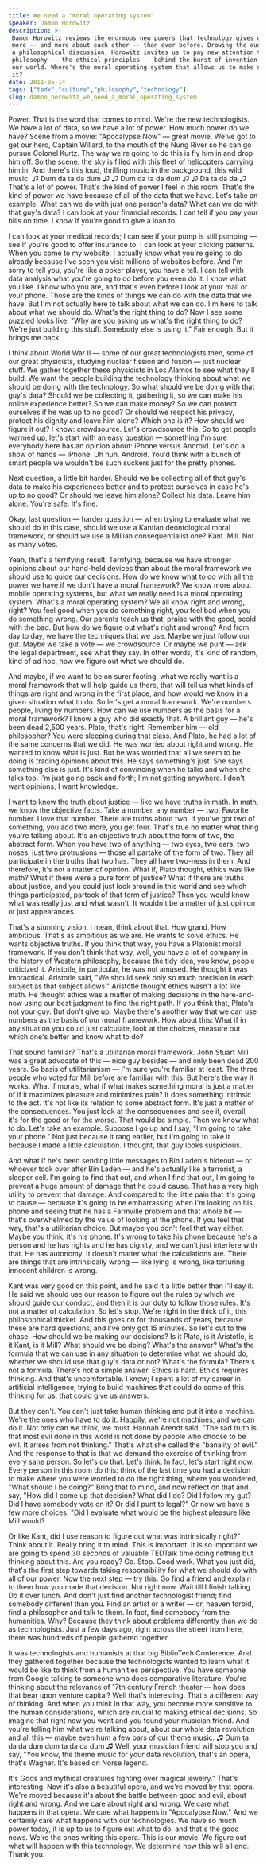 ```yaml
---
title: We need a "moral operating system"
speaker: Damon Horowitz
description: >-
 Damon Horowitz reviews the enormous new powers that technology gives us: to know
 more -- and more about each other -- than ever before. Drawing the audience into
 a philosophical discussion, Horowitz invites us to pay new attention to the basic
 philosophy -- the ethical principles -- behind the burst of invention remaking
 our world. Where's the moral operating system that allows us to make sense of
 it?
date: 2011-05-14
tags: ["tedx","culture","philosophy","technology"]
slug: damon_horowitz_we_need_a_moral_operating_system
---
```


Power. That is the word that comes to mind. We're the new technologists. We have a lot of
data, so we have a lot of power. How much power do we have? Scene from a movie:
"Apocalypse Now" — great movie. We've got to get our hero, Captain Willard, to the mouth
of the Nung River so he can go pursue Colonel Kurtz. The way we're going to do this is fly
him in and drop him off. So the scene: the sky is filled with this fleet of helicopters
carrying him in. And there's this loud, thrilling music in the background, this wild
music. ♫ Dum da ta da dum ♫ ♫ Dum da ta da dum ♫ ♫ Da ta da da ♫ That's a lot of power.
That's the kind of power I feel in this room. That's the kind of power we have because of
all of the data that we have. Let's take an example. What can we do with just one person's
data? What can we do with that guy's data? I can look at your financial records. I can
tell if you pay your bills on time. I know if you're good to give a loan
to.

I can look at your medical records; I can see if your pump is still pumping — see if
you're good to offer insurance to. I can look at your clicking patterns. When you come to
my website, I actually know what you're going to do already because I've seen you visit
millions of websites before. And I'm sorry to tell you, you're like a poker player, you
have a tell. I can tell with data analysis what you're going to do before you even do it.
I know what you like. I know who you are, and that's even before I look at your mail or
your phone. Those are the kinds of things we can do with the data that we have. But I'm not
actually here to talk about what we can do. I'm here to talk about what we should do.
What's the right thing to do? Now I see some puzzled looks like, "Why are you asking us
what's the right thing to do? We're just building this stuff. Somebody else is using it."
Fair enough. But it brings me back.

I think about World War II — some of our great technologists then, some of our great
physicists, studying nuclear fission and fusion — just nuclear stuff. We gather together
these physicists in Los Alamos to see what they'll build. We want the people building the
technology thinking about what we should be doing with the technology. So what should we be
doing with that guy's data? Should we be collecting it, gathering it, so we can make his
online experience better? So we can make money? So we can protect ourselves if he was up
to no good? Or should we respect his privacy, protect his dignity and leave him alone?
Which one is it? How should we figure it out? I know: crowdsource. Let's crowdsource this.
So to get people warmed up, let's start with an easy question — something I'm sure
everybody here has an opinion about: iPhone versus Android. Let's do a show of hands —
iPhone. Uh huh. Android. You'd think with a bunch of smart people we wouldn't be such
suckers just for the pretty phones.

Next question, a little bit harder. Should we be collecting all of that guy's data to make
his experiences better and to protect ourselves in case he's up to no good? Or should we
leave him alone? Collect his data. Leave him alone. You're safe. It's fine.

Okay, last question — harder question — when trying to evaluate what we should do in this
case, should we use a Kantian deontological moral framework, or should we use a Millian
consequentialist one? Kant. Mill. Not as many votes. 

Yeah, that's a terrifying result. Terrifying, because we have stronger opinions about our
hand-held devices than about the moral framework we should use to guide our decisions. How
do we know what to do with all the power we have if we don't have a moral framework? We
know more about mobile operating systems, but what we really need is a moral operating
system. What's a moral operating system? We all know right and wrong, right? You feel good
when you do something right, you feel bad when you do something wrong. Our parents teach
us that: praise with the good, scold with the bad. But how do we figure out what's right
and wrong? And from day to day, we have the techniques that we use. Maybe we just follow
our gut. Maybe we take a vote — we crowdsource. Or maybe we punt — ask the legal
department, see what they say. In other words, it's kind of random, kind of ad hoc, how we
figure out what we should do.

And maybe, if we want to be on surer footing, what we really want is a moral framework
that will help guide us there, that will tell us what kinds of things are right and wrong
in the first place, and how would we know in a given situation what to do. So let's get a
moral framework. We're numbers people, living by numbers. How can we use numbers as the
basis for a moral framework? I know a guy who did exactly that. A brilliant guy — he's
been dead 2,500 years. Plato, that's right. Remember him — old philosopher? You were
sleeping during that class. And Plato, he had a lot of the same concerns that we did. He
was worried about right and wrong. He wanted to know what is just. But he was worried that
all we seem to be doing is trading opinions about this. He says something's just. She says
something else is just. It's kind of convincing when he talks and when she talks too. I'm
just going back and forth; I'm not getting anywhere. I don't want opinions; I want
knowledge.

I want to know the truth about justice — like we have truths in math. In math, we know the
objective facts. Take a number, any number — two. Favorite number. I love that number.
There are truths about two. If you've got two of something, you add two more, you get
four. That's true no matter what thing you're talking about. It's an objective truth about
the form of two, the abstract form. When you have two of anything — two eyes, two ears,
two noses, just two protrusions — those all partake of the form of two. They all
participate in the truths that two has. They all have two-ness in them. And therefore,
it's not a matter of opinion. What if, Plato thought, ethics was like math? What if there
were a pure form of justice? What if there are truths about justice, and you could just
look around in this world and see which things participated, partook of that form of
justice? Then you would know what was really just and what wasn't. It wouldn't be a matter
of just opinion or just appearances.

That's a stunning vision. I mean, think about that. How grand. How ambitious. That's as
ambitious as we are. He wants to solve ethics. He wants objective truths. If you think
that way, you have a Platonist moral framework. If you don't think that way, well, you have
a lot of company in the history of Western philosophy, because the tidy idea, you know,
people criticized it. Aristotle, in particular, he was not amused. He thought it was
impractical. Aristotle said, "We should seek only so much precision in each subject as
that subject allows." Aristotle thought ethics wasn't a lot like math. He thought ethics
was a matter of making decisions in the here-and-now using our best judgment to find the
right path. If you think that, Plato's not your guy. But don't give up. Maybe there's
another way that we can use numbers as the basis of our moral framework. How about this:
What if in any situation you could just calculate, look at the choices, measure out which
one's better and know what to do?

That sound familiar? That's a utilitarian moral framework. John Stuart Mill was a great
advocate of this — nice guy besides — and only been dead 200 years. So basis of
utilitarianism — I'm sure you're familiar at least. The three people who voted for Mill
before are familiar with this. But here's the way it works. What if morals, what if what
makes something moral is just a matter of if it maximizes pleasure and minimizes pain? It
does something intrinsic to the act. It's not like its relation to some abstract form.
It's just a matter of the consequences. You just look at the consequences and see if,
overall, it's for the good or for the worse. That would be simple. Then we know what to
do. Let's take an example. Suppose I go up and I say, "I'm going to take your phone." Not
just because it rang earlier, but I'm going to take it because I made a little
calculation. I thought, that guy looks suspicious.

And what if he's been sending little messages to Bin Laden's hideout — or whoever took
over after Bin Laden — and he's actually like a terrorist, a sleeper cell. I'm going to
find that out, and when I find that out, I'm going to prevent a huge amount of damage that
he could cause. That has a very high utility to prevent that damage. And compared to the
little pain that it's going to cause — because it's going to be embarrassing when I'm
looking on his phone and seeing that he has a Farmville problem and that whole bit —
that's overwhelmed by the value of looking at the phone. If you feel that way, that's a
utilitarian choice. But maybe you don't feel that way either. Maybe you think, it's his
phone. It's wrong to take his phone because he's a person and he has rights and he has
dignity, and we can't just interfere with that. He has autonomy. It doesn't matter what
the calculations are. There are things that are intrinsically wrong — like lying is wrong,
like torturing innocent children is wrong.

Kant was very good on this point, and he said it a little better than I'll say it. He said
we should use our reason to figure out the rules by which we should guide our conduct, and
then it is our duty to follow those rules. It's not a matter of calculation. So let's stop.
We're right in the thick of it, this philosophical thicket. And this goes on for thousands
of years, because these are hard questions, and I've only got 15 minutes. So let's cut to
the chase. How should we be making our decisions? Is it Plato, is it Aristotle, is it
Kant, is it Mill? What should we be doing? What's the answer? What's the formula that we
can use in any situation to determine what we should do, whether we should use that guy's
data or not? What's the formula? There's not a formula. There's not a simple answer. Ethics
is hard. Ethics requires thinking. And that's uncomfortable. I know; I spent a lot of my
career in artificial intelligence, trying to build machines that could do some of this
thinking for us, that could give us answers.

But they can't. You can't just take human thinking and put it into a machine. We're the
ones who have to do it. Happily, we're not machines, and we can do it. Not only can we
think, we must. Hannah Arendt said, "The sad truth is that most evil done in this world is
not done by people who choose to be evil. It arises from not thinking." That's what she
called the "banality of evil." And the response to that is that we demand the exercise of
thinking from every sane person. So let's do that. Let's think. In fact, let's start right
now. Every person in this room do this: think of the last time you had a decision to make
where you were worried to do the right thing, where you wondered, "What should I be
doing?" Bring that to mind, and now reflect on that and say, "How did I come up that
decision? What did I do? Did I follow my gut? Did I have somebody vote on it? Or did I
punt to legal?" Or now we have a few more choices. "Did I evaluate what would be the
highest pleasure like Mill would?

Or like Kant, did I use reason to figure out what was intrinsically right?" Think about
it. Really bring it to mind. This is important. It is so important we are going to spend
30 seconds of valuable TEDTalk time doing nothing but thinking about this. Are you ready?
Go. Stop. Good work. What you just did, that's the first step towards taking responsibility
for what we should do with all of our power. Now the next step — try this. Go find a friend
and explain to them how you made that decision. Not right now. Wait till I finish talking.
Do it over lunch. And don't just find another technologist friend; find somebody different
than you. Find an artist or a writer — or, heaven forbid, find a philosopher and talk to
them. In fact, find somebody from the humanities. Why? Because they think about problems
differently than we do as technologists. Just a few days ago, right across the street from
here, there was hundreds of people gathered together.

It was technologists and humanists at that big BiblioTech Conference. And they gathered
together because the technologists wanted to learn what it would be like to think from a
humanities perspective. You have someone from Google talking to someone who does
comparative literature. You're thinking about the relevance of 17th century French theater
— how does that bear upon venture capital? Well that's interesting. That's a different way
of thinking. And when you think in that way, you become more sensitive to the human
considerations, which are crucial to making ethical decisions. So imagine that right now
you went and you found your musician friend. And you're telling him what we're talking
about, about our whole data revolution and all this — maybe even hum a few bars of our
theme music. ♫ Dum ta da da dum dum ta da da dum ♫ Well, your musician friend will stop
you and say, "You know, the theme music for your data revolution, that's an opera, that's
Wagner. It's based on Norse legend.

It's Gods and mythical creatures fighting over magical jewelry." That's interesting. Now
it's also a beautiful opera, and we're moved by that opera. We're moved because it's about
the battle between good and evil, about right and wrong. And we care about right and
wrong. We care what happens in that opera. We care what happens in "Apocalypse Now." And
we certainly care what happens with our technologies. We have so much power today, it is up
to us to figure out what to do, and that's the good news. We're the ones writing this
opera. This is our movie. We figure out what will happen with this technology. We
determine how this will all end. Thank you.

<!--
ad_duration=3.33
event="TEDxSiliconValley"
external_start_time=0
intro_duration=11.82
is_subtitle_required="False"
is_talk_featured="True"
language="en"
language_swap="False"
native_language="en"
number_of_related_talks=6
number_of_speakers=1
number_of_subtitled_videos=30
number_of_tags=4
number_of_talk_download_languages=30
number_of_talk_more_resources=0
number_of_talk_recommendations=0
number_of_talks_take_actions=0
post_ad_duration=0.83
published_timestamp="2011-06-06 14:38:00"
recording_date="2011-05-14"
speaker_description="Philosopher, entrepreneur"
speaker_is_published=1
speaker_name="Damon Horowitz"
talk_name="We need a \"moral operating system\""
talks_tags=["tedx","culture","philosophy","technology"]
url_photo_speaker="https://pe.tedcdn.com/images/ted/266bebcd762dca63b6bc5cb255647c96fc475bf4_254x191.jpg"
url_photo_talk="https://s3.amazonaws.com/talkstar-photos/uploads/c3b85ee7-5524-47c0-9d73-351c33b7c7ca/DamonHorowitz_2011X-embed.jpg"
url_webpage="https://www.ted.com/talks/damon_horowitz_we_need_a_moral_operating_system"
video_type_name="TEDx Talk"
-->